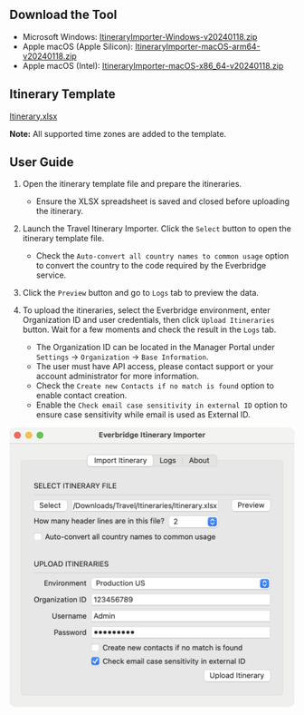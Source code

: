 ## Download the Tool

- Microsoft Windows: [ItineraryImporter-Windows-v20240118.zip](https://github.com/Everbridge/Travel-Itinerary-Importer/releases/download/rel-20240118/ItineraryImporter-Windows-v20240118.zip)
- Apple macOS (Apple Silicon): [ItineraryImporter-macOS-arm64-v20240118.zip](https://github.com/Everbridge/Travel-Itinerary-Importer/releases/download/rel-20240118/ItineraryImporter-macOS-arm64-v20240118.zip)
- Apple macOS (Intel): [ItineraryImporter-macOS-x86_64-v20240118.zip](https://github.com/Everbridge/Travel-Itinerary-Importer/releases/download/rel-20240118/ItineraryImporter-macOS-x86_64-v20240118.zip)

## Itinerary Template

[Itinerary.xlsx](https://github.com/Everbridge/Travel-Itinerary-Importer/releases/download/rel-20240530/Itinerary.xlsx)

**Note:** All supported time zones are added to the template.

## User Guide

1. Open the itinerary template file and prepare the itineraries.

   - Ensure the XLSX spreadsheet is saved and closed before uploading the itinerary.

2. Launch the Travel Itinerary Importer. Click the `Select` button to open the itinerary template file.

   - Check the `Auto-convert all country names to common usage` option to convert the country to the code required by the Everbridge service.

3. Click the `Preview` button and go to `Logs` tab to preview the data.

4. To upload the itineraries, select the Everbridge environment, enter Organization ID and user credentials, then click `Upload Itineraries` button. Wait for a few moments and check the result in the `Logs` tab.

   - The Organization ID can be located in the Manager Portal under `Settings` &rarr; `Organization` &rarr; `Base Information`.
   - The user must have API access, please contact support or your account administrator for more information.
   - Check the `Create new Contacts if no match is found` option to enable contact creation.
   - Enable the `Check email case sensitivity in external ID` option to ensure case sensitivity while email is used as External ID.

![ItineraryImporter](/assets/images/ItineraryImporter.webp)

